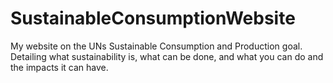 # SustainableConsumptionWebsite
My website on the UNs Sustainable Consumption and Production goal. Detailing what sustainability is, what can be done, and what you can do and the impacts it can have.
